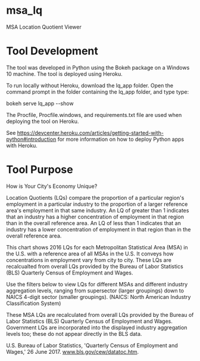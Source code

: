 # msa_lq
MSA Location Quotient Viewer

#  Tool Development
The tool was developed in Python using the Bokeh package on a Windows 10 machine. The tool is deployed using Heroku. 

To run locally without Heroku, download the lq_app folder.  Open the command prompt in the folder containing the lq_app folder, and type type:

bokeh serve lq_app --show

The Procfile, Procfile.windows, and requirements.txt file are used when deploying the tool on Heroku.

See https://devcenter.heroku.com/articles/getting-started-with-python#introduction for more information on how to deploy Python apps with Heroku.

#  Tool Purpose
How is Your City's Economy Unique?

Location Quotients (LQs) compare the proportion of a particular region's employment in a 
particular industry to the proportion of a larger reference area's employment in that 
same industry. An LQ of greater than 1 indicates that an industry has a higher 
concentration of employment in that region than in the overall reference area. An LQ of
less than 1 indicates that an industry has a lower concentration of employment in that 
region than in the overall reference area.

This chart shows 2016 LQs for each Metropolitan Statistical Area (MSA) in the U.S. with a 
reference area of all MSAs in the U.S. It conveys how concentrations in employment vary 
from city to city. These LQs are recalcualted from overall LQs provided by the Bureau of 
Labor Statistics (BLS) Quarterly Census of Employment and Wages.

Use the filters below to view LQs for different MSAs and different industry aggregation 
levels, ranging from supersector (larger groupings) down to NAICS 4-digit sector (smaller 
groupings). (NAICS: North American Industry Classification System)

These MSA LQs are recalculated from overall LQs provided by the Bureau of Labor 
Statistics (BLS) Quarterly Census of Employment and Wages. Government LQs are 
incorporated into the displayed industry aggregation levels too; these do not appear 
directly in the BLS data.

U.S. Bureau of Labor Statistics, 'Quarterly Census of Employment and Wages,' 26 June 
2017. www.bls.gov/cew/datatoc.htm.
